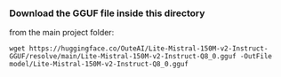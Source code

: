 ### Download the GGUF file inside this directory

from the main project folder:
```
wget https://huggingface.co/OuteAI/Lite-Mistral-150M-v2-Instruct-GGUF/resolve/main/Lite-Mistral-150M-v2-Instruct-Q8_0.gguf -OutFile model/Lite-Mistral-150M-v2-Instruct-Q8_0.gguf
```
